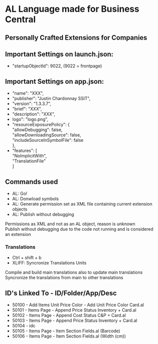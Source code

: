 # AL Language made for Business Central
## Personally Crafted Extensions for Companies



## Important Settings on launch.json:
* "startupObjectId": 9022, (9022 = frontpage)

## Important Settings on app.json:
* "name": "XXX",
* "publisher": "Justin Chardonnay SSIT",
* "version": "1.3.3.7",
* "brief": "XXX",
* "description": "XXX",
* logo": "logo.png",
* "resourceExposurePolicy": { <br>
    "allowDebugging": false, <br>
    "allowDownloadingSource": false, <br>
    "includeSourceInSymbolFile": false <br>
  },
* "features": [ <br>
    "NoImplicitWith", <br>
    "TranslationFile" <br>
  ] <br>

## Commands used
* AL: Go!
* AL: Donwload symbols
* AL: Generate permission set as XML file containing current extension objects
* AL: Publish without debugging <br>

Permissions as XML and not as an AL object, reason is unknown <br>
Publish without debugging due to the code not running and is considered an extension <br>

### Translations
* Ctrl + shift + b
* XLIFF: Syncronize Translations Units

Compile and build main translations also to update main translations <br>
Syncronize the translations from main to other translations <br>


## ID's Linked To - ID/Folder/App/Desc
* 50100 - Add Items Unit Price Color - Add Unit Price Color Card.al
* 50101 - Items Page - Append Price Status Inventory + Card.al
* 50102 - Items Page - Append Cost Status C&P + Card.al
* 50103 - Items Page - Append Price Status Inventory + Card.al
* 50104 - idc
* 50105 - Items Page - Item Section Fields.al (Barcode)
* 50106 - Items Page - Item Section Fields.al (Width (cm))

